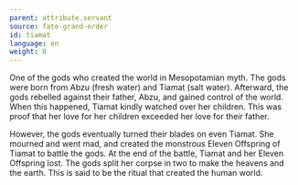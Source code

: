 ```yaml
---
parent: attribute.servant
source: fate-grand-order
id: tiamat
language: en
weight: 0
---
```


One of the gods who created the world in Mesopotamian myth. The gods were born from Abzu (fresh water) and Tiamat (salt water).
Afterward, the gods rebelled against their father, Abzu, and gained control of the world.
When this happened, Tiamat kindly watched over her children. This was proof that her love for her children exceeded her love for their father.

However, the gods eventually turned their blades on even Tiamat. She mourned and went mad, and created the monstrous Eleven Offspring of Tiamat to battle the gods.
At the end of the battle, Tiamat and her Eleven Offspring lost.
The gods split her corpse in two to make the heavens and the earth. This is said to be the ritual that created the human world.
